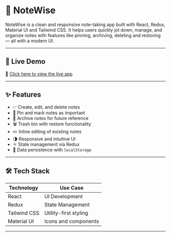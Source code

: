 # 📝 NoteWise

NoteWise is a clean and responsive note-taking app built with React, Redux, Material UI and Tailwind CSS. It helps users quickly jot down, manage, and organize notes with features like pinning, archiving, deleting and restoring — all with a modern UI.

---
## 🚀 Live Demo

🔗 [Click here to view the live app](https://notewise-six.vercel.app/)

---

## ✨ Features

- ✅ Create, edit, and delete notes
- 📌 Pin and mark notes as important
- 📂 Archive notes for future reference
- 🗑️ Trash bin with restore functionality
- ✏️ Inline editing of existing notes
- 🌗 Responsive and intuitive UI
- ⚛️ State management via Redux
- 💾 Data persistence with `localStorage`

---

## 🛠️ Tech Stack

| Technology     | Use Case                     |
|----------------|------------------------------|
| React          | UI Development               |
| Redux          | State Management             |
| Tailwind CSS   | Utility-first styling        |
| Material UI    | Icons and components         |

---


